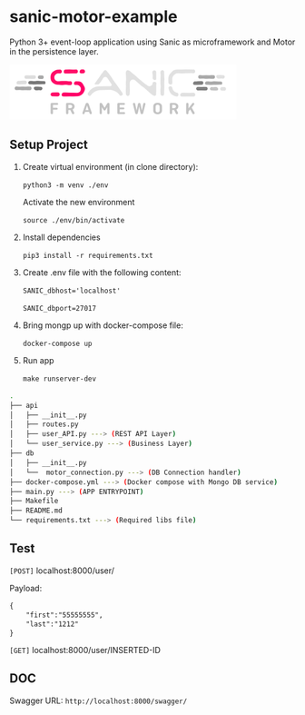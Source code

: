 # sanic-motor-example
Python 3+ event-loop application using Sanic as microframework and Motor in the persistence layer.

![sanic](https://raw.githubusercontent.com/huge-success/sanic-assets/master/png/sanic-framework-logo-white-400x97.png)

## Setup Project

1. Create virtual environment (in clone directory):

    `python3 -m venv ./env`

    Activate the new environment

    `source ./env/bin/activate`

2. Install dependencies

    `pip3 install -r requirements.txt `

3. Create .env file with the following content:

    `SANIC_dbhost='localhost'`

    `SANIC_dbport=27017`

4. Bring mongp up with docker-compose file:

    `docker-compose up`

5. Run app

    `make runserver-dev`

```bash
.
├── api
│   ├── __init__.py
│   ├── routes.py
│   ├── user_API.py ---> (REST API Layer)
│   └── user_service.py ---> (Business Layer)
├── db
│   ├── __init__.py
│   └──  motor_connection.py ---> (DB Connection handler)
├── docker-compose.yml ---> (Docker compose with Mongo DB service)
├── main.py ---> (APP ENTRYPOINT)
├── Makefile
├── README.md
└── requirements.txt ---> (Required libs file)

```

## Test

`[POST]` localhost:8000/user/

Payload:

    {
        "first":"55555555",
        "last":"1212"
    }
    

`[GET]` localhost:8000/user/INSERTED-ID

## DOC

Swagger URL: `http://localhost:8000/swagger/`
